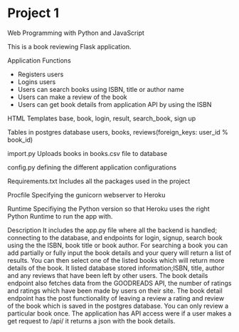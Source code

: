 # Project 1

Web Programming with Python and JavaScript

This is a book reviewing Flask application. 

Application Functions
- Registers users
- Logins users
- Users can search books using ISBN, title or author name
- Users can make a review of the book  
- Users can get book details from application API by using the ISBN

HTML Templates
base, book, login, result, search_book, sign up

Tables in postgres database
users, books, reviews(foreign_keys: user_id % book_id)

import.py
Uploads books in books.csv file to database

config.py
defining the different application configurations

Requirements.txt
Includes all the packages used in the project

Procfile
Specifying the gunicorn webserver to Heroku 

Runtime 
Specifiying the Python version so that Heroku uses the right Python Runtime to run the app with.

Description
It includes the app.py file where all the backend is handled; connecting to the database, and endpoints for login, signup, search book using the the ISBN, book title or book author. For searching a book you can add partially or fully input the book details and your query will return a list of results. You can then select one of the listed books which will return more details of the book. It listed database stored information;ISBN, title, author and any reviews that have been left by other users. The book details endpoint also fetches data from the GOODREADS API, the number of ratings and ratings which have been made by users on their site. The book detail endpoint has the post functionality of leaving a review a rating and review of the book which is saved in the postgres database. You can only review a particular book once. The application has API access were if a user makes a get request to /api/<isbn> it returns a json with the book details. 